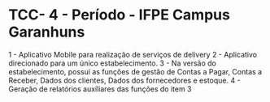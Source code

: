 # TCC- 4 - Período - IFPE Campus Garanhuns

1 - Aplicativo Mobile para realização de serviços de delivery
2 - Aplicativo direcionado para um único estabelecimento.
3 - Na versão do estabelecimento, possui as funções de gestão de Contas a Pagar, Contas a Receber, Dados dos clientes, Dados dos fornecedores e estoque.
4 - Geração de relatórios auxíliares das funções do item 3

